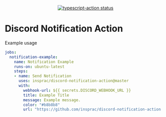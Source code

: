 <p align="center">
  <a href="https://github.com/actions/insprac/discord-notification-action"><img alt="typescript-action status" src="https://github.com/actions/typescript-action/workflows/build-test/badge.svg"></a>
</p>

# Discord Notification Action

Example usage

```yaml
jobs:
  notification-example:
    name: Notification Example
    runs-on: ubuntu-latest
    steps:
    - name: Send Notification
      uses: insprac/discord-notification-action@master
      with:
        webhook-url: ${{ secrets.DISCORD_WEBHOOK_URL }}
        title: Example Title
        message: Example message.
        color: "#b8b8b8"
        url: "https://github.com/insprac/discord-notification-action
```
